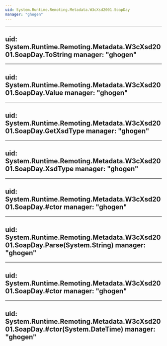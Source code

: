 ```yaml
---
uid: System.Runtime.Remoting.Metadata.W3cXsd2001.SoapDay
manager: "ghogen"
---
```


---
uid: System.Runtime.Remoting.Metadata.W3cXsd2001.SoapDay.ToString
manager: "ghogen"
---

---
uid: System.Runtime.Remoting.Metadata.W3cXsd2001.SoapDay.Value
manager: "ghogen"
---

---
uid: System.Runtime.Remoting.Metadata.W3cXsd2001.SoapDay.GetXsdType
manager: "ghogen"
---

---
uid: System.Runtime.Remoting.Metadata.W3cXsd2001.SoapDay.XsdType
manager: "ghogen"
---

---
uid: System.Runtime.Remoting.Metadata.W3cXsd2001.SoapDay.#ctor
manager: "ghogen"
---

---
uid: System.Runtime.Remoting.Metadata.W3cXsd2001.SoapDay.Parse(System.String)
manager: "ghogen"
---

---
uid: System.Runtime.Remoting.Metadata.W3cXsd2001.SoapDay.#ctor
manager: "ghogen"
---

---
uid: System.Runtime.Remoting.Metadata.W3cXsd2001.SoapDay.#ctor(System.DateTime)
manager: "ghogen"
---
